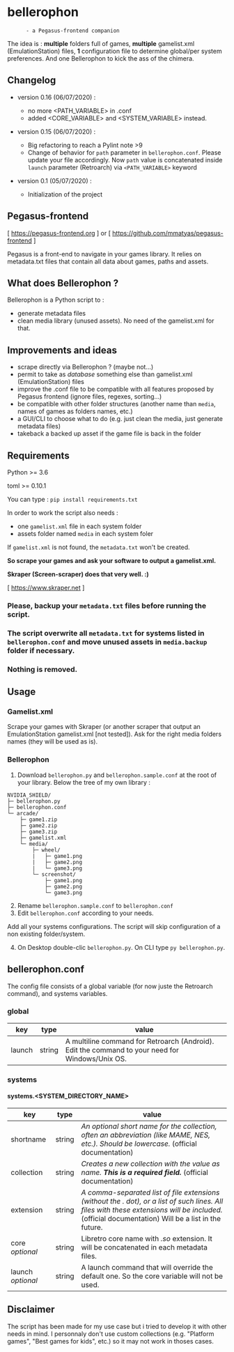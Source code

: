 # bellerophon
          - a Pegasus-frontend companion

The idea is : **multiple** folders full of games, **multiple** gamelist.xml (EmulationStation) files, **1** configuration file to determine global/per system preferences.
And one Bellerophon to kick the ass of the chimera.

## Changelog

- version 0.16 (06/07/2020) :
	+ no more <PATH_VARIABLE> in .conf
	+ added <CORE_VARIABLE> and <SYSTEM_VARIABLE> instead.

- version 0.15 (06/07/2020) :
	+ Big refactoring to reach a Pylint note >9
	+ Change of behavior for `path` parameter in `bellerophon.conf`. Please update your file accordingly.
	Now `path` value is concatenated inside `launch` parameter (Retroarch) via `<PATH_VARIABLE>` keyword

- version 0.1 (05/07/2020) :
	+ Initialization of the project

## Pegasus-frontend
[ https://pegasus-frontend.org ] or [ https://github.com/mmatyas/pegasus-frontend ]

Pegasus is a front-end to navigate in your games library. It relies on metadata.txt files that contain all data about games, paths and assets.

## What does Bellerophon ?
Bellerophon is a Python script to :
- generate metadata files
- clean media library (unused assets). No need of the gamelist.xml for that.

## Improvements and ideas
- scrape directly via Bellerophon ? (maybe not...)
- permit to take as *database* something else than gamelist.xml (EmulationStation) files
- improve the .conf file to be compatible with all features proposed by Pegasus frontend (ignore files, regexes, sorting...)
- be compatible with other folder structures (another name than `media`, names of games as folders names, etc.)
- a GUI/CLI to choose what to do (e.g. just clean the media, just generate metadata files)
- takeback a backed up asset if the game file is back in the folder

## Requirements
Python >= 3.6

toml >= 0.10.1

You can type : `pip install requirements.txt`

In order to work the script also needs :

- one `gamelist.xml` file in each system folder
- assets folder named `media` in each system foler

If `gamelist.xml` is not found, the `metadata.txt` won't be created.

**So scrape your games and ask your software to output a gamelist.xml.**

**Skraper (Screen-scraper) does that very well. :)**

[ https://www.skraper.net ]

### Please, backup your `metadata.txt` files before running the script.
### The script overwrite all `metadata.txt` for systems listed in `bellerophon.conf` and move unused assets in `media.backup` folder if necessary.
### Nothing is removed.

## Usage
### Gamelist.xml
Scrape your games with Skraper (or another scraper that output an EmulationStation gamelist.xml [not tested]).
Ask for the right media folders names (they will be used as is).

### Bellerophon
1. Download `bellerophon.py` and `bellerophon.sample.conf` at the root of your library. Below the tree of my own library :

```   
NVIDIA_SHIELD/
├─ bellerophon.py
├─ bellerophon.conf
└─ arcade/
    ├─ game1.zip
    ├─ game2.zip
    ├─ game3.zip
    ├─ gamelist.xml
    └─ media/
        ├─ wheel/
        |   ├─ game1.png
        |   ├─ game2.png
        |   └─ game3.png
        └─ screenshot/
            ├─ game1.png
            ├─ game2.png
            └─ game3.png
```

2. Rename `bellerophon.sample.conf` to `bellerophon.conf`
3. Edit `bellerophon.conf` according to your needs.

Add all your systems configurations. The script will skip configuration of a non existing folder/system.

4. On Desktop double-clic `bellerophon.py`.
On CLI type `py bellerophon.py`.

## bellerophon.conf
The config file consists of a global variable (for now juste the Retroarch command), and systems variables.

### global
|key|type|value|
|---|---|---|
|launch | string | A multiline command for Retroarch (Android). Edit the command to your need for Windows/Unix OS.|

### systems
#### systems.<SYSTEM_DIRECTORY_NAME>
|key|type|value|
|---|---|---|
|shortname | string | *An optional short name for the collection, often an abbreviation (like MAME, NES, etc.). Should be lowercase.* (official  documentation) |
|collection | string | *Creates a new collection with the value as name. **This is a required field.*** (official  documentation) |
|extension | string | *A comma-separated list of file extensions (without the . dot), or a list of such lines. All files with these extensions will be included.* (official  documentation) Will be a list in the future. |
|core *optional* | string | Libretro core name with *.so* extension. It will be concatenated in each metadata files. |
|launch *optional* | string | A launch command that will override the default one. So the core variable will not be used. |




## Disclaimer
The script has been made for my use case but i tried to develop it with other needs in mind.
I personnaly don't use custom collections (e.g. "Platform games", "Best games for kids", etc.) so it may not work in thoses cases.
